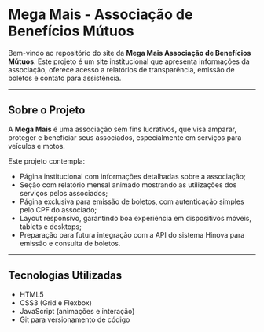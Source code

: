 # Mega Mais - Associação de Benefícios Mútuos

Bem-vindo ao repositório do site da **Mega Mais Associação de Benefícios Mútuos**. Este projeto é um site institucional que apresenta informações da associação, oferece acesso a relatórios de transparência, emissão de boletos e contato para assistência.

---

## Sobre o Projeto

A **Mega Mais** é uma associação sem fins lucrativos, que visa amparar, proteger e beneficiar seus associados, especialmente em serviços para veículos e motos.

Este projeto contempla:

- Página institucional com informações detalhadas sobre a associação;
- Seção com relatório mensal animado mostrando as utilizações dos serviços pelos associados;
- Página exclusiva para emissão de boletos, com autenticação simples pelo CPF do associado;
- Layout responsivo, garantindo boa experiência em dispositivos móveis, tablets e desktops;
- Preparação para futura integração com a API do sistema Hinova para emissão e consulta de boletos.

---

## Tecnologias Utilizadas

- HTML5
- CSS3 (Grid e Flexbox)
- JavaScript (animações e interação)
- Git para versionamento de código

